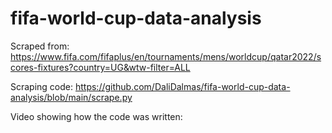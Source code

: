 # fifa-world-cup-data-analysis

Scraped from: https://www.fifa.com/fifaplus/en/tournaments/mens/worldcup/qatar2022/scores-fixtures?country=UG&wtw-filter=ALL

Scraping code: https://github.com/DaliDalmas/fifa-world-cup-data-analysis/blob/main/scrape.py

Video showing how the code was written: 